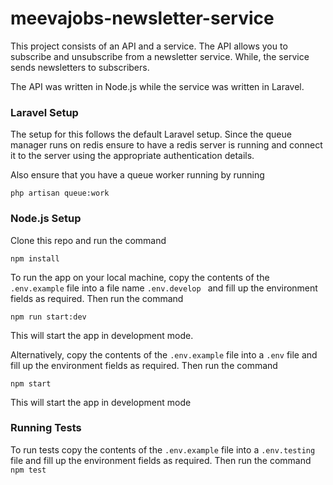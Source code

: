 # meevajobs-newsletter-service
This project consists of an API and a service. The API allows you to subscribe and unsubscribe from a newsletter service. While, the service sends newsletters to subscribers.

The API was written in Node.js while the service was written in Laravel. 

### Laravel Setup

The setup for this follows the default Laravel setup. Since the queue manager runs on redis ensure to have a redis server is running and connect it to the server using the appropriate authentication details.

Also ensure that you have a queue worker running by running 

``php artisan queue:work``

### Node.js Setup
Clone this repo and run the command

`npm install`

To run the app on your local machine, copy the contents of the ``.env.example`` file into a file name ``.env.develop `` and fill up the environment fields as required. Then run the command

`npm run start:dev`

This will start the app in development mode.


Alternatively, copy the contents of the ``.env.example`` file into a ``.env`` file and fill up the environment fields as required. Then run the command

``npm start``

This will start the app in development mode

### Running Tests 
To run tests copy the contents of the ``.env.example`` file into a ``.env.testing`` file and fill up the environment fields as required. Then run the command
``npm test``

